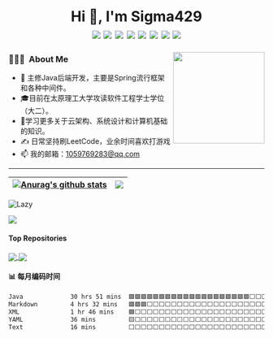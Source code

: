 <h1 align="center">Hi 👋, I'm Sigma429
  <div style="text-align: center;">
    <img src="https://img.shields.io/badge/Java-blue" style="display: inline-block;" /> 
    <img src="https://img.shields.io/badge/Spring-green" style="display: inline-block;" /> 
    <img src="https://img.shields.io/badge/Mysql-brown" style="display: inline-block;" />
    <img src="https://img.shields.io/badge/Python-yellow" style="display: inline-block;" />
    <img src="https://img.shields.io/badge/Linux-Cambridge%20blu=e" style="display: inline-block;" /> 
    <img src="https://img.shields.io/badge/Docker-violet" style="display: inline-block;" /> 
    <img src="https://img.shields.io/badge/%E8%AE%BE%E8%AE%A1%E6%A8%A1%E5%BC%8F-yellow" style="display: inline-block;" /> 
    <img src="https://img.shields.io/badge/%E8%AE%A1%E7%AE%97%E6%9C%BA%E5%9F%BA%E7%A1%80-red" style="display: inline-block;" /> 
  </div>
</h1>

<img align="right" width="180" src="https://camo.githubusercontent.com/5124bc64baa72108c343f25e8d9dd1680c99d2b9559b5b313c43761dd48ca743/68747470733a2f2f63646e2e6a7364656c6976722e6e65742f67682f73756e3032323553554e2f73756e3032323553554e2f6173736574732f696d616765732f617374726f6e6175742e706e67">

<h3> 👨🏻‍💻 &nbsp;About Me </h3>

-   🤔 主修Java后端开发，主要是Spring流行框架和各种中间件。
-   🎓目前在太原理工大学攻读软件工程学士学位（大二）。
-   🌱学习更多关于云架构、系统设计和计算机基础的知识。
-   ✍️ 日常坚持刷LeetCode，业余时间喜欢打游戏
-   📫 我的邮箱：1059769283@qq.com

---



| <a href="https://github.com/anuraghazra/github-readme-stats"><img align="center" src="https://github-readme-stats.vercel.app/api?username=Sigma429&show_icons=true&include_all_commits=true&theme=buefy&hide_border=true" alt="Anurag's github stats" /></a> | <a href="https://github.com/anuraghazra/github-readme-stats"><img align="center" src="https://github-readme-stats.vercel.app/api/top-langs/?username=Sigma429&layout=compact&theme=buefy&hide_border=true" /></a> |
| ------------------------------------------------------------ | ------------------------------------------------------------ |

<img src="https://github-readme-activity-graph.vercel.app/graph?username=Sigma429&theme=github-compact&custom_title=Activity&radius=30&height=250" alt="Lazy">

![](https://github-profile-trophy.vercel.app/?username=Sigma429&no-frame=false&column=9&margin-w=10)

#### Top Repositories

<a href="https://github.com/Sigma429/sl-express">
  <img align="center" src="https://github-readme-stats.vercel.app/api/pin/?username=Sigma429&repo=sl-express&theme=buefy" />
</a>

<a href="https://github.com/Sigma429/mall">
  <img align="center" src="https://github-readme-stats.vercel.app/api/pin/?username=Sigma429&repo=mall&theme=buefy" />
</a>

#### :bar_chart: 每月编码时间

<!--START_SECTION:waka-->

```txt
Java             30 hrs 51 mins  🟩🟩🟩🟩🟩🟩🟩🟩🟩🟩🟩🟩🟩🟩🟩🟩🟩🟩🟩🟩⬜⬜⬜⬜⬜   80.15 %
Markdown         4 hrs 32 mins   🟩🟩🟩⬜⬜⬜⬜⬜⬜⬜⬜⬜⬜⬜⬜⬜⬜⬜⬜⬜⬜⬜⬜⬜⬜   11.78 %
XML              1 hr 46 mins    🟩⬜⬜⬜⬜⬜⬜⬜⬜⬜⬜⬜⬜⬜⬜⬜⬜⬜⬜⬜⬜⬜⬜⬜⬜   04.61 %
YAML             36 mins         🟨⬜⬜⬜⬜⬜⬜⬜⬜⬜⬜⬜⬜⬜⬜⬜⬜⬜⬜⬜⬜⬜⬜⬜⬜   01.57 %
Text             16 mins         ⬜⬜⬜⬜⬜⬜⬜⬜⬜⬜⬜⬜⬜⬜⬜⬜⬜⬜⬜⬜⬜⬜⬜⬜⬜   00.73 %
```

<!--END_SECTION:waka-->
